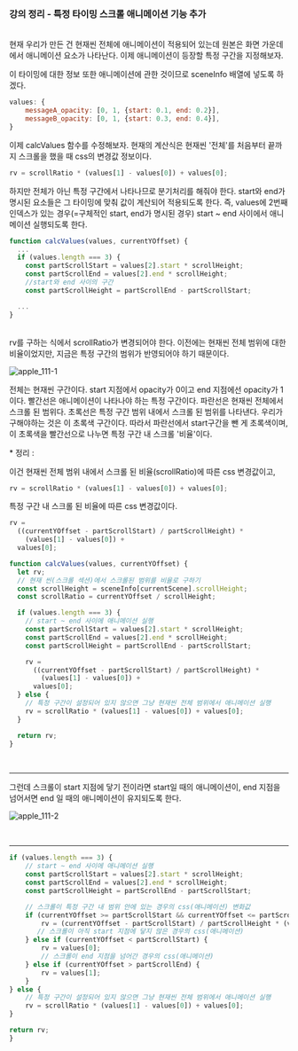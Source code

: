 ### 강의 정리 - 특정 타이밍 스크롤 애니메이션 기능 추가

<br />
현재 우리가 만든 건 현재씬 전체에 애니메이션이 적용되어 있는데 원본은 화면 가운데에서 애니메이션 요소가 나타난다. 이제 애니메이션이 등장할 특정 구간을 지정해보자.

이 타이밍에 대한 정보 또한 애니메이션에 관한 것이므로 sceneInfo 배열에 넣도록 하겠다.

```javascript
values: {
    messageA_opacity: [0, 1, {start: 0.1, end: 0.2}],
    messageB_opacity: [0, 1, {start: 0.3, end: 0.4}],
}

```

이제 calcValues 함수를 수정해보자. 현재의 계산식은 현재씬 '전체'를 처음부터 끝까지 스크롤을 했을 때 css의 변경값 정보이다.

```javascript
rv = scrollRatio * (values[1] - values[0]) + values[0];
```

하지만 전체가 아닌 특정 구간에서 나타나므로 분기처리를 해줘야 한다. start와 end가 명시된 요소들은 그 타이밍에 맞춰 값이 계산되어 적용되도록 한다. 즉, values에 2번째 인덱스가 있는 경우(=구체적인 start, end가 명시된 경우) start ~ end 사이에서 애니메이션 실행되도록 한다.

```javascript
function calcValues(values, currentYOffset) {
  ...
  if (values.length === 3) {
    const partScrollStart = values[2].start * scrollHeight;
    const partScrollEnd = values[2].end * scrollHeight;
    //start와 end 사이의 구간
    const partScrollHeight = partScrollEnd - partScrollStart;

  ...
}
```

<br />
  rv를 구하는 식에서 scrollRatio가 변경되어야 한다. 이전에는 현재씬 전체 범위에 대한 비율이었지만, 지금은 특정 구간의 범위가 반영되어야 하기 때문이다.

<br />

![apple_111-1](https://user-images.githubusercontent.com/75867748/102371528-9db59480-4001-11eb-806c-5ea44eb3b066.png)

전체는 현재씬 구간이다. start 지점에서 opacity가 0이고 end 지점에선 opacity가 1이다. 빨간선은 애니메이션이 나타나야 하는 특정 구간이다. 파란선은 현재씬 전체에서 스크롤 된 범위다. 초록선은 특정 구간 범위 내에서 스크롤 된 범위를 나타낸다. 우리가 구해야하는 것은 이 초록색 구간이다. 따라서 파란선에서 start구간을 뺀 게 초록색이며, 이 초록색을 빨간선으로 나누면 특정 구간 내 스크롤 '비율'이다.

\* 정리 :

이건 현재씬 전체 범위 내에서 스크롤 된 비율(scrollRatio)에 따른 css 변경값이고,

```javascript
rv = scrollRatio * (values[1] - values[0]) + values[0];
```

특정 구간 내 스크롤 된 비율에 따른 css 변경값이다.

```javascript
rv =
  ((currentYOffset - partScrollStart) / partScrollHeight) *
    (values[1] - values[0]) +
  values[0];
```

```javascript
function calcValues(values, currentYOffset) {
  let rv;
  // 현재 씬(스크롤 섹션)에서 스크롤된 범위를 비율로 구하기
  const scrollHeight = sceneInfo[currentScene].scrollHeight;
  const scrollRatio = currentYOffset / scrollHeight;

  if (values.length === 3) {
    // start ~ end 사이에 애니메이션 실행
    const partScrollStart = values[2].start * scrollHeight;
    const partScrollEnd = values[2].end * scrollHeight;
    const partScrollHeight = partScrollEnd - partScrollStart;

    rv =
      ((currentYOffset - partScrollStart) / partScrollHeight) *
        (values[1] - values[0]) +
      values[0];
  } else {
    // 특정 구간이 설정되어 있지 않으면 그냥 현재씬 전체 범위에서 애니메이션 실행
    rv = scrollRatio * (values[1] - values[0]) + values[0];
  }

  return rv;
}
```

<br />

---

그런데 스크롤이 start 지점에 닿기 전이라면 start일 때의 애니메이션이, end 지점을 넘어서면 end 일 때의 애니메이션이 유지되도록 한다.

![apple_111-2](https://user-images.githubusercontent.com/75867748/102371529-9db59480-4001-11eb-96ca-d3731546427b.png)

<br />

---

```javascript
if (values.length === 3) {
    // start ~ end 사이에 애니메이션 실행
    const partScrollStart = values[2].start * scrollHeight;
    const partScrollEnd = values[2].end * scrollHeight;
    const partScrollHeight = partScrollEnd - partScrollStart;

    // 스크롤이 특정 구간 내 범위 안에 있는 경우의 css(애니메이션) 변화값
    if (currentYOffset >= partScrollStart && currentYOffset <= partScrollEnd) {
        rv = (currentYOffset - partScrollStart) / partScrollHeight * (values[1] - values[0]) + values[0];
       // 스크롤이 아직 start 지점에 닿지 않은 경우의 css(애니메이션)
    } else if (currentYOffset < partScrollStart) {
        rv = values[0];
        // 스크롤이 end 지점을 넘어간 경우의 css(애니메이션)
    } else if (currentYOffset > partScrollEnd) {
        rv = values[1];
    }
} else {
    // 특정 구간이 설정되어 있지 않으면 그냥 현재씬 전체 범위에서 애니메이션 실행
    rv = scrollRatio * (values[1] - values[0]) + values[0];
}

return rv;
}
```
